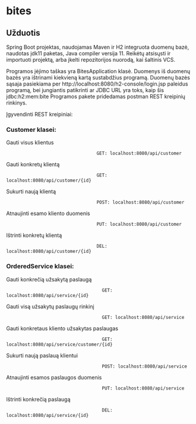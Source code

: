 # bites
## Užduotis


Spring Boot projektas, naudojamas Maven ir H2 integruota duomenų bazė,
naudotas jdk11 paketas, Java compiler versija 11.
Reikėtų atsisųsti ir importuoti projektą, arba įkelti repozitorijos nuorodą, kai šaltinis VCS.

Programos įėjimo taškas yra BitesApplication klasė.
Duomenys iš duomenų bazės yra ištrinami kiekvieną kartą sustabdžius programą.
Duomenų bazės sąsaja pasiekiama per http://localhost:8080/h2-console/login.jsp paleidus programą, bei jungiantis patikrinti ar JDBC URL yra toks, kaip šis jdbc:h2:mem:bite
Programos pakete pridedamas postman REST kreipinių rinkinys.

Įgyvendinti REST kreipiniai:

### **Customer klasei:**


Gauti visus klientus

                                      GET: localhost:8080/api/customer

Gauti konkretų klientą  

                                      GET: localhost:8080/api/customer/{id}

Sukurti naują klientą

                                      POST: localhost:8080/api/customer

Atnaujinti esamo kliento duomenis

                                      PUT: localhost:8080/api/customer

Ištrinti konkretų klientą

                                      DEL: localhost:8080/api/customer/{id}


### OrderedService klasei:


Gauti konkrečią užsakytą paslaugą

                                        GET: localhost:8080/api/service/{id}

Gauti visą užsakytų paslaugų rinkinį

                                        GET: localhost:8080/api/service

Gauti konkretaus kliento užsakytas paslaugas

                                        GET: localhost:8080/api/service/customer/{id}

Sukurti naują paslauą klientui

                                        POST: localhost:8080/api/service

Atnaujinti esamos paslaugos duomenis

                                        PUT: localhost:8080/api/service

Ištrinti konkrečią paslaugą

                                        DEL: localhost:8080/api/service/{id}
